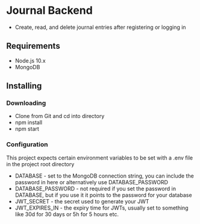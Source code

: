 # Journal Backend

- Create, read, and delete journal entries after registering or logging in

## Requirements

- Node.js 10.x
- MongoDB

## Installing

### Downloading

- Clone from Git and cd into directory
- npm install
- npm start

### Configuration

This project expects certain environment variables to be set with a .env file in the project root directory

- DATABASE - set to the MongoDB connection string, you can include the password in here or alternatively use DATABASE_PASSWORD
- DATABASE_PASSWORD - not required if you set the password in DATABASE, but if you use it it points to the password for your database
- JWT_SECRET - the secret used to generate your JWT
- JWT_EXPIRES_IN - the expiry time for JWTs, usually set to something like 30d for 30 days or 5h for 5 hours etc.
